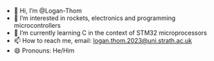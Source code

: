- 👋 Hi, I’m @Logan-Thom
- 👀 I’m interested in rockets, electronics and programming microcontrollers
- 🌱 I’m currently learning C in the context of STM32 microprocessors
- 📫 How to reach me, email: logan.thom.2023@uni.strath.ac.uk
- 😄 Pronouns: He/Him
<!---
Logan-Thom/Logan-Thom is a ✨ special ✨ repository because its `README.md` (this file) appears on your GitHub profile.
You can click the Preview link to take a look at your changes.
--->

